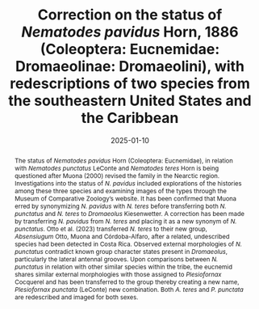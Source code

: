---
title: 'Correction on the status of <i>Nematodes pavidus</i> Horn, 1886 (Coleoptera: Eucnemidae: Dromaeolinae: Dromaeolini), with redescriptions of two species from the southeastern United States and the Caribbean'
date: '2025-01-10'
doi: 'https://doi.org/10.64338/im.1098.nqm9e'
journal: Insecta Mundi
issue: '1098'
pagination: '1–9'
zoobank: 'urn:lsid:zoobank.org:pub:105B3BB6-0806-4EFA-A507-F9419428B76A'

authors:
  - first_name: 'Robert L.'
    last_name: 'Otto'
    affiliation: 'W4806 Chrissie Circle, Shawano, WI 54166, USA'
    email: 'tar1672@yahoo.com'
    orcid: 'https://orcid.org/0000-0002-5679-4044'

download: 'https://drive.google.com/file/d/1oliPu10Wt02j3Hv4q-8e4UzP0WE5WJKu/view?usp=sharing'

supplementary: ''

keywords:
  - False click beetles
  - Nearctic
  - systematics
  - taxonomy
  - new synonym
  - new combination
  - <i>Dromaeolus</i>
  - <i>Absensiugum</i>
  - <i>Plesiofornax</i>
 
categories:
  - Coleoptera
  - Eucnemidae
  - Dromaeolinae
  
references:
  - authors: Horn GH.
    year: 1886
    title: 'A monograph of the species of the sub-families Eucneminae, Cerophytinae and Perothopinae inhabiting the United States. Transactions of the American Entomological Society 13'
    pages: 5–58
    doi: 
    url: 
    access: 

  - authors: LeConte J.
    year: 1878
    title: 'The Coleoptera of Florida with additional descriptions of new species and remarks on geographical distribution. Proceedings of the American Philosophical Society. 17'
    pages: 353–472
    doi: 
    url: 
    access: 

  - authors: Mamaev BM.
    year: 1976
    title: 'Morphological types of xylophagous beetle larvae (Coleoptera, Eucnemidae) and their evolutionary importance. p. 136–155. In: Mamaev BM (ed.). Evolutionary morphology of woodboring larvae. Nauka; Moscow'
    pages: 202 p
    doi: 
    url: 
    access: 

  - authors: Muona J.
    year: 1993
    title: 'Review of the phylogeny, classification and biology of the family Eucnemidae (Coleoptera). Entomologica Scandinavica Supplement 44'
    pages: 1–133
    doi: 
    url: 
    access: 

  - authors: Muona J.
    year: 2000
    title: 'A Revision of the Nearctic Eucnemidae. Acta Zoologica Fennica 212'
    pages: 1–106
    doi: 
    url: 
    access: 

  - authors: Muona J, Teräväinen M.
    year: 2022
    title: 'The structure and evolution of false click-beetle larvae (Coleoptera: Eucnemidae). Entomologische Blätter und Coleoptera 118'
    pages: 31–96
    doi: 
    url: 
    access: 

  - authors: Museum of Comparative Zoology.
    year: 2024a
    title: '<i>Nematodes punctatus </i>LeConte, 1878. MCZBase: The Database for the Zoological Collections.'
    pages: 2369
    doi: 
    url: https://mczbase.mcz.harvard.edu/guid/MCZ:Ent:2369
    access: (Last accessed 17 August 2024.)

  - authors: Museum of Comparative Zoology.
    year: 2024b
    title: '<i>Nematodes pavidus </i>Horn, 1886. MCZBase: The Database for the Zoological Collections.'
    pages: 33776
    doi: 
    url: https://mczbase.mcz.harvard.edu/guid/MCZ:Ent:33776
    access: (Last accessed 17 August 2024.)

  - authors: Museum of Comparative Zoology.
    year: 2024c
    title: '<i>Nematodes teres </i>Horn, 1886. MCZBase: The Database for the Zoological Collections.'
    pages: 33720
    doi: 
    url: https://mczbase.mcz.harvard.edu/guid/MCZ:Ent:33720
    access: (Last accessed 17 August 2024.)

  - authors: Otto RL.
    year: 2022
    title: 'New state records for 33 species of Nearctic false click beetles (Coleoptera: Eucnemidae). Insecta Mundi 0934'
    pages: 1–13
    doi: 
    url: 
    access: 

  - authors: Otto RL, Muona J, Córdoba-Alfaro J.
    year: 2023
    title: 'A new genus and sixteen new species of false click beetles (Coleoptera: Eucnemidae) described from the Heredia Province of Costa Rica with several additional records from the Osa Peninsula and Panama. Insecta Mundi 0991'
    pages: 1–36
    doi: 
    url: 
    access: 

abstract: 'The status of <i>Nematodes pavidus </i>Horn (Coleoptera: Eucnemidae), in relation with <i>Nematodes punctatus </i>LeConte and <i>Nematodes teres </i>Horn is being questioned after Muona (2000) revised the family in the Nearctic region. Investigations into the status of <i>N. pavidus </i>included explorations of the histories among these three species and examining images of the types through the Museum of Comparative Zoology’s website. It has been confirmed that Muona erred by synonymizing <i>N. pavidus </i>with <i>N. teres </i>before transferring both <i>N. punctatus </i>and <i>N. teres </i>to <i>Dromaeolus </i>Kiesenwetter. A correction has been made by transferring <i>N. pavidus </i>from <i>N. teres </i>and placing it as a new synonym of <i>N. punctatus</i>. Otto et al. (2023) transferred <i>N. teres </i>to their new group, <i>Absensiugum </i>Otto, Muona and Córdoba-Alfaro, after a related, undescribed species had been detected in Costa Rica. Observed external morphologies of <i>N. punctatus </i>contradict known group character states present in <i>Dromaeolus</i>, particularly the lateral antennal grooves. Upon comparisons between <i>N. punctatus </i>in relation with other similar species within the tribe, the eucnemid shares similar external morphologies with those assigned to <i>Plesiofornax </i>Cocquerel and has been transferred to the group thereby creating a new name, <i>Plesiofornax punctata </i>(LeConte) new combination. Both <i>A. teres </i>and <i>P. punctata </i>are redescribed and imaged for both sexes.'

---